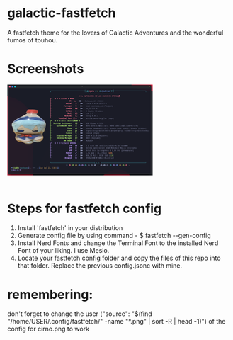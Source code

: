 # galactic-fastfetch
A fastfetch theme for the lovers of Galactic Adventures and the wonderful fumos of touhou.
# Screenshots

<img src="preview/config.png" width="65%" align="center" />
<img src="https://upload.wikimedia.org/wikipedia/commons/2/24/Transparent_Square_Tiles_Texture.png" width="49%" height="16px" align="center" />

# Steps for fastfetch config
1. Install 'fastfetch' in your distribution
2. Generate config file by using command - $ fastfetch --gen-config
3. Install Nerd Fonts and change the Terminal Font to the installed Nerd Font of your liking. I use Meslo.
4. Locate your fastfetch config folder and copy the files of this repo into that folder. Replace the previous config.jsonc with mine.

# remembering:
don't forget to change the user ("source": "$(find \"/home/USER/.config/fastfetch/\" -name \"*.png\" | sort -R | head -1)") of the config for cirno.png to work
